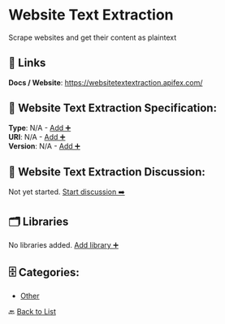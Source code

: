 # Website Text Extraction

Scrape websites and get their content as plaintext

##  🔗 Links
**Docs / Website**: https://websitetextextraction.apifex.com/

## 🧬 Website Text Extraction Specification:
**Type**: N/A - [Add ➕](https://github.com/apis-list/apis-list/edit/main/apis.yaml#L21706)  
**URI**: N/A - [Add ➕](https://github.com/apis-list/apis-list/edit/main/apis.yaml#L21706)  
**Version**: N/A - [Add ➕](https://github.com/apis-list/apis-list/edit/main/apis.yaml#L21706)

## 💬 Website Text Extraction Discussion:
Not yet started. [Start discussion ➡️](https://github.com/apis-list/apis-list/discussions/new)

## 🗂️ Libraries

No libraries added. [Add library ➕](https://github.com/apis-list/apis-list/edit/main/apis.yaml#L21706)    


## 🗄️ Categories:
- [Other](https://github.com/apis-list/apis-list#other-)

🔙  [Back to List](https://github.com/apis-list/apis-list)
